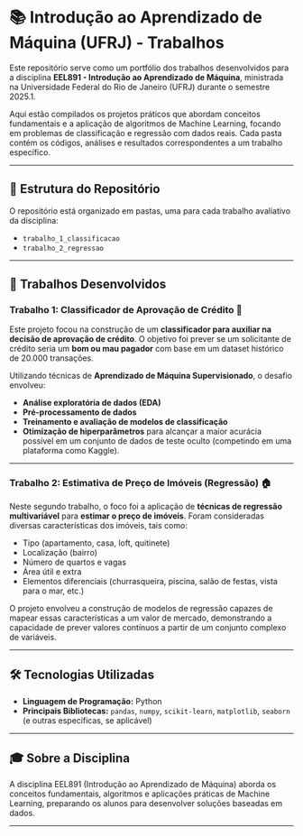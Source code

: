 # 📚 Introdução ao Aprendizado de Máquina (UFRJ) - Trabalhos

Este repositório serve como um portfólio dos trabalhos desenvolvidos para a disciplina **EEL891 - Introdução ao Aprendizado de Máquina**, ministrada na Universidade Federal do Rio de Janeiro (UFRJ) durante o semestre 2025.1.

Aqui estão compilados os projetos práticos que abordam conceitos fundamentais e a aplicação de algoritmos de Machine Learning, focando em problemas de classificação e regressão com dados reais. Cada pasta contém os códigos, análises e resultados correspondentes a um trabalho específico.

-----

## 📂 Estrutura do Repositório

O repositório está organizado em pastas, uma para cada trabalho avaliativo da disciplina:

  * `trabalho_1_classificacao`
  * `trabalho_2_regressao`

-----

## 🚀 Trabalhos Desenvolvidos

### Trabalho 1: Classificador de Aprovação de Crédito 💸

Este projeto focou na construção de um **classificador para auxiliar na decisão de aprovação de crédito**. O objetivo foi prever se um solicitante de crédito seria um **bom ou mau pagador** com base em um dataset histórico de 20.000 transações.

Utilizando técnicas de **Aprendizado de Máquina Supervisionado**, o desafio envolveu:

  * **Análise exploratória de dados (EDA)**
  * **Pré-processamento de dados**
  * **Treinamento e avaliação de modelos de classificação**
  * **Otimização de hiperparâmetros** para alcançar a maior acurácia possível em um conjunto de dados de teste oculto (competindo em uma plataforma como Kaggle).

-----

### Trabalho 2: Estimativa de Preço de Imóveis (Regressão) 🏠

Neste segundo trabalho, o foco foi a aplicação de **técnicas de regressão multivariável** para **estimar o preço de imóveis**. Foram consideradas diversas características dos imóveis, tais como:

  * Tipo (apartamento, casa, loft, quitinete)
  * Localização (bairro)
  * Número de quartos e vagas
  * Área útil e extra
  * Elementos diferenciais (churrasqueira, piscina, salão de festas, vista para o mar, etc.)

O projeto envolveu a construção de modelos de regressão capazes de mapear essas características a um valor de mercado, demonstrando a capacidade de prever valores contínuos a partir de um conjunto complexo de variáveis.

-----

## 🛠️ Tecnologias Utilizadas

  * **Linguagem de Programação:** Python
  * **Principais Bibliotecas:** `pandas`, `numpy`, `scikit-learn`, `matplotlib`, `seaborn` (e outras específicas, se aplicável)

-----

## 🎓 Sobre a Disciplina

A disciplina EEL891 (Introdução ao Aprendizado de Máquina) aborda os conceitos fundamentais, algoritmos e aplicações práticas de Machine Learning, preparando os alunos para desenvolver soluções baseadas em dados.

-----
